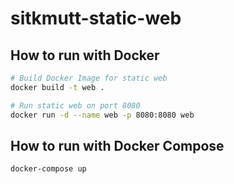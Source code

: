 # sitkmutt-static-web

## How to run with Docker

```bash
# Build Docker Image for static web
docker build -t web .

# Run static web on port 8080
docker run -d --name web -p 8080:8080 web
```

## How to run with Docker Compose

```bash
docker-compose up
```
